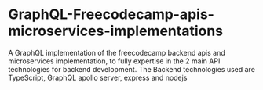 # GraphQL-Freecodecamp-apis-microservices-implementations
A GraphQL implementation of the freecodecamp backend apis and microservices implementation, to fully expertise in the 2 main API technologies for backend development. The Backend technologies used are TypeScript, GraphQL apollo server, express and nodejs
